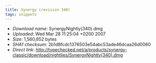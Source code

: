 ```yaml
---
title: Synergy (revision 340)
tags: snippets
---
```


-   _Download name_: SynergyNightly(340).dmg
-   _Uploaded_: Wed Mar 28 11:25:04 +0200 2007
-   _Size_: 1,560,652 bytes
-   _SHA1 checksum_: 2b1d8fcdc1376503e54abc53ade46dcaa26d0060
-   _Direct link_: <http://typechecked.net/a/products/synergy-classic/download/nightlies/SynergyNightly(340).dmg>
